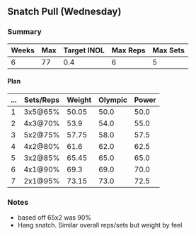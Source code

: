 ## Snatch Pull (Wednesday)

### Summary

Weeks | Max | Target INOL | Max Reps | Max Sets
--- | --- | --- | --- | ---
6 | 77 | 0.4 | 6 | 5

#### Plan

 ... | Sets/Reps | Weight | Olympic | Power
--- | --- | --- | --- | ---
1 | 3x5@65% | 50.05 | 50.0 | 50.0
2 | 4x3@70% | 53.9 | 54.0 | 55.0
3 | 5x2@75% | 57.75 | 58.0 | 57.5
4 | 4x2@80% | 61.6 | 62.0 | 62.5
5 | 3x2@85% | 65.45 | 65.0 | 65.0
6 | 4x1@90% | 69.3 | 69.0 | 70.0
7 | 2x1@95% | 73.15 | 73.0 | 72.5

### Notes

- based off 65x2 was 90%
- Hang snatch. Similar overall reps/sets but weight by feel

